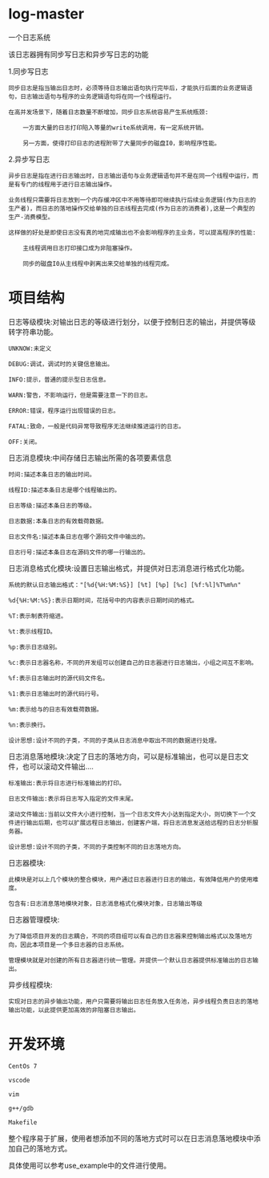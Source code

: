 #   log-master
一个日志系统 

该日志器拥有同步写日志和异步写日志的功能 

1.同步写日志 

    同步日志是指当输出日志时，必须等待日志输出语句执行完毕后，才能执行后面的业务逻辑语句，日志输出语句与程序的业务逻辑语句将在同一个线程运行。 

    在高并发场景下，随着日志数量不断增加，同步日志系统容易产生系统瓶颈: 

        一方面大量的日志打印陷入等量的write系统调用，有一定系统开销。 

        另一方面，使得打印日志的进程附带了大量同步的磁盘I0，影响程序性能。 

2.异步写日志 

    异步日志是指在进行日志输出时，日志输出语句与业务逻辑语句并不是在同一个线程中运行，而是有专门的线程用于进行日志输出操作。 

    业务线程只需要将日志放到一个内存缓冲区中不用等待即可继续执行后续业务逻辑(作为日志的生产者)，而日志的落地操作交给单独的日志线程去完成(作为日志的消费者),这是一个典型的生产-消费模型。 

    这样做的好处是即使日志没有真的地完成输出也不会影响程序的主业务，可以提高程序的性能: 

        主线程调用日志打印接口成为非阻塞操作。 

        同步的磁盘I0从主线程中剥离出来交给单独的线程完成。 

#   项目结构
日志等级模块:对输出日志的等级进行划分，以便于控制日志的输出，并提供等级转字符串功能。 

    UNKNOW:未定义 

    DEBUG:调试，调试时的关键信息输出。 

    INFO:提示，普通的提示型日志信息。 

    WARN:警告，不影响运行，但是需要注意一下的日志。 

    ERROR:错误，程序运行出现错误的日志。 

    FATAL:致命，一般是代码异常导致程序无法继续推进运行的日志。 

    OFF:关闭。 

日志消息模块:中间存储日志输出所需的各项要素信息 

    时间:描述本条日志的输出时间。 

    线程ID:描述本条日志是哪个线程输出的。 

    日志等级:描述本条日志的等级。 

    日志数据:本条日志的有效载荷数据。 

    日志文件名:描述本条日志在哪个源码文件中输出的。 

    日志行号:描述本条日志在源码文件的哪一行输出的。 

日志消息格式化模块:设置日志输出格式，并提供对日志消息进行格式化功能。 

    系统的默认日志输出格式："[%d{%H:%M:%S}] [%t] [%p] [%c] [%f:%l]%T%m%n" 

    %d{%H:%M:%S}:表示日期时间，花括号中的内容表示日期时间的格式。 

    %T:表示制表符缩进。 

    %t:表示线程ID。 

    %p:表示日志级别。 

    %c:表示日志器名称，不同的开发组可以创建自己的日志器进行日志输出，小组之间互不影响。 

    %f:表示日志输出时的源代码文件名。 

    %1:表示日志输出时的源代码行号。 

    %m:表示给与的日志有效载荷数据。 

    %n:表示换行。 

    设计思想:设计不同的子类，不同的子类从日志消息中取出不同的数据进行处理。 

日志消息落地模块:决定了日志的落地方向，可以是标准输出，也可以是日志文件，也可以滚动文件输出.... 

    标准输出:表示将日志进行标准输出的打印。 

    日志文件输出:表示将日志写入指定的文件末尾。 

    滚动文件输出:当前以文件大小进行控制，当一个日志文件大小达到指定大小，则切换下一个文件进行输出后期，也可以扩展远程日志输出，创建客户端，将日志消息发送给远程的日志分析服务器。 

    设计思想:设计不同的子类，不同的子类控制不同的日志落地方向。 

日志器模块: 

    此模块是对以上几个模块的整合模块，用户通过日志器进行日志的输出，有效降低用户的使用难度。 

    包含有:日志消息落地模块对象，日志消息格式化模块对象，日志输出等级 

日志器管理模块: 

    为了降低项目开发的日志耦合，不同的项目组可以有自己的日志器来控制输出格式以及落地方向，因此本项目是一个多日志器的日志系统。 

    管理模块就是对创建的所有日志器进行统一管理。并提供一个默认日志器提供标准输出的日志输出。 

异步线程模块: 

    实现对日志的异步输出功能，用户只需要将输出日志任务放入任务池，异步线程负责日志的落地输出功能，以此提供更加高效的非阻塞日志输出。 

#   开发环境
    CentOs 7 

    vscode 

    vim 

    g++/gdb 

    Makefile 

整个程序易于扩展，使用者想添加不同的落地方式时可以在日志消息落地模块中添加自己的落地方式。 

具体使用可以参考use_example中的文件进行使用。 